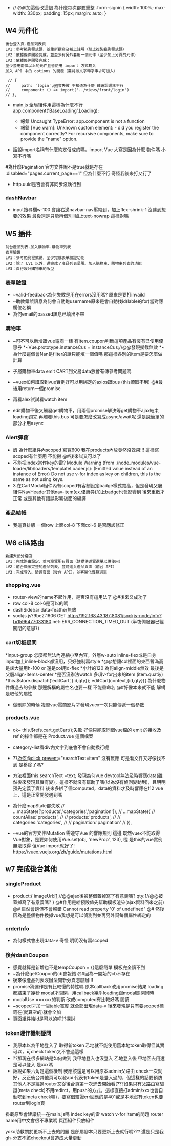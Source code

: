 * // @@加這個改這個 為什麼每次都要重整
    .form-signin {
        width: 100%;
        max-width: 330px;
        padding: 15px;
        margin: auto;
    }
<!-- =============================================== -->
## W4 元件化
```
後台登入頁.產品列表頁
LV1：參考範例程式碼，並重新撰寫及補上註解（禁止複製範例程式碼）
LV2：依據條件開發完成，並至少有另外套用一個元件（至少加上分頁的元件）
LV3：依據條件開發完成：
至少套用兩個以上的元件且皆使用 import 方式載入
加入 API 中的 options 的開發（需將該文字轉字串才可加入）
```
     // {
    //     path: 'login',@@會失敗 不知道為什麼 難道說這樣不行
    //     component: () => import('../views/front/login')
    // },

* main.js 全局組件用這樣為什麼不行 app.component('BaseLoading',Loading);
    * 報錯 Uncaught TypeError: app.component is not a function
    * 報錯 [Vue warn]: Unknown custom element: <BaseLoading> - did you register the component correctly? For recursive components, make sure to provide the "name" option.

* 話說import名稱有什麼約定俗成的嗎，import Vue 大寫是因為什麼 物件嗎 小寫不行嗎

#為什麼Pagination
官方文件說不是true就是存在
:disabled="pages.current_page==1"
但為什麼不行
奇怪我後來打又行了

* http.uuid是否會有非同步沒執行到

### dashNavbar
* input搜尋欄w-100 會讓右邊navbar-nav壓縮到，加上flex-shrink-1 沒達到想要的效果 最後還是只能再個別li加上text-nowrap 這樣對嗎

<!-- ==================================================================== -->
## W5 插件
```
前台產品列表.加入購物車.購物車列表
表單驗證
LV1：參考範例程式碼，至少完成表單驗證功能
LV2：除了 LV1 以外，還完成了產品列表呈現、加入購物車、購物車列表的功能
LV3：自行設計購物車的版型
```
### 表單驗證
* ~valid-feedback為何失敗是用在errors沒用嗎? 原來是要打invaild
* ~助教錯誤訊息為何會自動跑username原來是會自動找id(lable的for)當對應欄位名稱
* 為何email的passed訊息已填出不來
### 購物車
* ~可不可以新增跟vue電商一樣 有item.coupon判斷這項產品有沒有已使用優惠券
*~Vue.prototype.instanceCus = instanceCus;//@@發現攔截無效 
*~<!-- {{ (item.quantity*item.product.price) | currency }} -->
為什麼這個會Nan是filter的話只能填一個值嗎
那這樣各別的item是要怎麼做計算
<!-- -[]這個currency有錯 -->
* 子層購物車data emit CART到父層data放會有傳參考問題嗎
* ~vuex如何讀取到vue實例好可以用綁定的axios跟bus (this讀取不到) @#最後用return一個promise
* 再看alex試試看watch item

* edit購物車後又觸發get購物車，用兩個promise解決等get購物車ajax結束 loading跑完 再觸發this.bus 可是要怎麼改寫成async/await呢 還是說簡單的部分才用async
### Alert彈窗
* 蝦 為什麼組件內scoped 寫寬600 我在products內放竟然沒效果!!! 這樣寫scoped有什麼用 不能搬  @#後來試又可以了
* 不能把index當作key的雷?  Module Warning (from ./node_modules/vue-loader/lib/loaders/templateLoader.js):
(Emitted value instead of an instance of Error) Do not use v-for index as key on <transition-group> children, this is the same as not using keys.
* 3.在CartModal組件內有scoped有客制設定badge樣式寬高，但是發現父層組件NavHeader其他nav-item(ex.優惠券)加上badge也會影響到
後來重啟才正常 或是其他有錯誤影響後面的編譯

### 產品結帳
* 我這頁排版 一個row 上面col-8 下面col-6 是否應該修正


## W6 cli&路由
```
新建大部分路由
LV1：完成路由設定，並可瀏覽所有頁面（請提供導覽選單以供使用）
LV2：前台顯示完整的產品列表，並可進入產品頁面（前台 API）
LV3：完成登入、驗證頁面（後台 API），並客製化導覽選單
```
### shopping.vue
* router-view的name不起作用，是否沒有這用法了 @#後來又成功了
* row col-8 col-6是可以的嗎
* dashSidebar data-feather無效
* sockjs.js?9be2:1606 GET http://192.168.43.187:8081/sockjs-node/info?t=1596477033180 net::ERR_CONNECTION_TIMED_OUT (半夜伺服器已經關閉的意思?)

### cart切板疑問
*input-group 怎麼都無法內連縮小至內容，外層w-auto inline-flex或是自身input加上inline-block都沒用，只好強制寫style
*@@想讓col裡面的東西暫滿高 是該大量用h-100 or 還是col用d-flex
*小計的120 為何align-middle無效 最後是父層align-items-center
*是否沒辦法watch 多項v-for出來的item (item.quatiy)
*this.$store.dispatch('editCart',{id,qty});
editCart(context,{id,qty}){ 
    為什麼物件傳過去的參數 那邊解構的屬性名也要一樣 不能重命名 @#好像本來就不能  解構是取他的屬性
* 做刪除的時候 複習vue電商影片才發現vuex一次只能傳遞一個參數

### products.vue
* ok~ this.$refs.cart.getCart();失敗 好像只能取同個vue檔的
    emit 的接收及 ref 的操作都是在 Product.vue 這個檔案
* category-list看div內文字到底會不會自動換行呢

* ??為何@click.prevent="searchText=item"
沒有反應 可是看文件又好像找不到
是移除了嗎?

* 方法裡面this.searchText =text; 發現為何vue devtool無法及時響應data(雖然後來發現其實有變)，這樣不就沒有幫助了嗎(以為沒有偵測變動到)，且明明預先定義了資料
後來多綁了個computed，data的資料才及時響應在f12 vue上，這是正常開發遇到嗎

* 為什麼mapState都失敗
    // ...mapState(['products','categories','pagination']),
        // ...mapState({
        //     countAlias:'products',
        //     // products:'products',
        //     // categories:'categories',
        //     // pagination:'pagination'
        // }),

* ~vue的官方文件Mutation 需遵守Vue 的響應規則 這邊
既然vuex不能取得Vue對象，是要如何使用Vue.set(obj, 'newProp', 123),
喔 是this的vue實例無法取得 但Vue import就好了!
https://vuex.vuejs.org/zh/guide/mutations.html


## w7 完成後台其他

### singleProduct
* product:{
        imageUrl:[],//@@ajax後被整個蓋掉寫了有意義嗎?
        qty:1//@@被蓋掉寫了有意義嗎?
    }
    @#作用是給預設值先幫助模板渲染(ajax資料回來之前)
    @# 雖然會跑但不會報錯 Cannot read property '0' of undefined"
    @# 然後因為是整個物件換掉vue我想是可以偵測到並再另外幫每個屬性綁定的



### orderInfo
* 為何樣式會出現data-v 奇怪 明明沒有寫scoped

### 後台dashCoupon
* 感覺就算是新增也不是tempCoupon = {}這麼簡單 模板完全讀不到
* ~為什麼getCoupon的cb會報錯 @#因為一開始的cb不存在
* 後來像產品列表沒辦法開新分頁怎麼辦!!!
* promise猜運作是有比較慢的特性嗎 原本callback改用promise結果 loading都結束了幾秒 modal才關閉，用callback幾乎loading跟modal關閉同時
* modalUse ===xxx的判斷 改成computed有比較好嗎 閱讀
* ~scoped才加一個table寬度 就全部出現data-v 後來發現是只有要scoped標籤在(就算空的)就會全加
* 頁面組件給id是可以的吧??探討

### token運作機制疑問
* 我原本以為甲地登入了 取得新token 乙地就不能使用舊本地token取得但其實可以，可check token又不會過這樣
* ??那現在很多網站是如何做到 我甲地登入也沒登入 乙地登入後 甲地回去用還是可以登入 是xxx嗎
* 話說如果六角是這個機制 我應該還是可以用原本admin父路由 check一次就好，反正後台其他頁可以發api 代表有token是登入過的，但這樣的話要預防其他人不是經過router又從後台頁第一次進去開始看(???如果只有父路由寫驗證(meta check)不用redirct，用push的方式，這樣直接打admin/xxx也會自動吃到meta check嗎)，要寫個驗證err回應的是401或是本地沒有token也要router到login頁 


<!-- ===========卡斯伯老師======================= -->
掛載原型會建議統一在main.js嗎
index key的雷
watch v-for item的問題
router name用中文會很不專業嗎
頁面組件只放組件

yoko助教關於更新不上去的問題
是部屬腳本只要更新上去就行嗎???
還是只是我gh-分支不該checkout會造成大量更動


